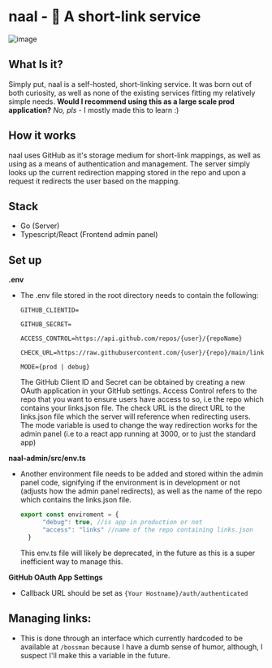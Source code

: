 # naal - 🔗  A short-link service 
![image](https://user-images.githubusercontent.com/4347494/102921346-3c0a8580-445a-11eb-846c-a9d881170b09.png)
## What Is it?
Simply put, naal is a self-hosted, short-linking service. It was born out of both curiosity, as well as none of the existing services fitting my relatively simple needs. __Would I recommend using this as a large scale prod application?__ _No, pls_ - I mostly made this to learn :)

## How it works
naal uses GitHub as it's storage medium for short-link mappings, as well as using as a means of authentication and management. The server simply looks up the current redirection mapping stored in the repo and upon a request it redirects the user based on the mapping.
## Stack
* Go (Server)
* Typescript/React (Frontend admin panel)
## Set up
**.env**
- The .env file stored in the root directory needs to contain the following:
    ```env
    GITHUB_CLIENTID=
    
    GITHUB_SECRET=
    
    ACCESS_CONTROL=https://api.github.com/repos/{user}/{repoName}
    
    CHECK_URL=https://raw.githubusercontent.com/{user}/{repo}/main/links.json
    
    MODE={prod | debug}
    ```
    The GitHub Client ID and Secret can be obtained by creating a new OAuth application in your GitHub settings. Access Control refers to the repo that you want to ensure users have access to so, i.e the repo which contains your links.json file. The check URL is the direct URL to the links.json file which the server will reference when redirecting users. The mode variable is used to change the way redirection works for the admin panel (i.e to a react app running at 3000, or to just the standard app)

**naal-admin/src/env.ts**
- Another environment file needs to be added and stored within the admin panel code, signifying if the environment is in development or not (adjusts how the admin panel redirects), as well as the name of the repo which contains the links.json file. 
  ```typescript
  export const enviroment = {
        "debug": true, //is app in production or not
        "access": "links" //name of the repo containing links.json
    }
  ```
  This env.ts file will likely be deprecated, in the future as this is a super inefficient way to manage this.

**GitHub OAuth App Settings**

* Callback URL should be set as `{Your Hostname}/auth/authenticated` 

## Managing links:
- This is done through an interface which currently hardcoded to be available at `/bossman` because I have a dumb sense of humor, although, I suspect I'll make this a variable in the future.
